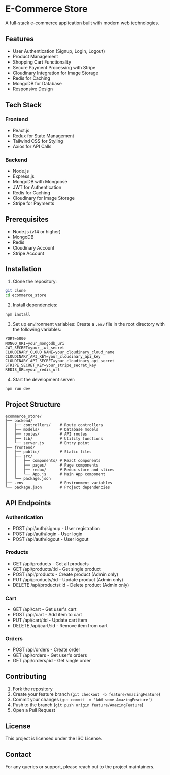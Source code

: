 # E-Commerce Store

A full-stack e-commerce application built with modern web technologies.

## Features

- User Authentication (Signup, Login, Logout)
- Product Management
- Shopping Cart Functionality
- Secure Payment Processing with Stripe
- Cloudinary Integration for Image Storage
- Redis for Caching
- MongoDB for Database
- Responsive Design

## Tech Stack

### Frontend
- React.js
- Redux for State Management
- Tailwind CSS for Styling
- Axios for API Calls

### Backend
- Node.js
- Express.js
- MongoDB with Mongoose
- JWT for Authentication
- Redis for Caching
- Cloudinary for Image Storage
- Stripe for Payments

## Prerequisites

- Node.js (v14 or higher)
- MongoDB
- Redis
- Cloudinary Account
- Stripe Account

## Installation

1. Clone the repository:
```bash
git clone
cd ecommerce_store
```

2. Install dependencies:
```bash
npm install
```

3. Set up environment variables:
Create a `.env` file in the root directory with the following variables:
```
PORT=5000
MONGO_URI=your_mongodb_uri
JWT_SECRET=your_jwt_secret
CLOUDINARY_CLOUD_NAME=your_cloudinary_cloud_name
CLOUDINARY_API_KEY=your_cloudinary_api_key
CLOUDINARY_API_SECRET=your_cloudinary_api_secret
STRIPE_SECRET_KEY=your_stripe_secret_key
REDIS_URL=your_redis_url
```

4. Start the development server:
```bash
npm run dev
```

## Project Structure

```
ecommerce_store/
├── backend/
│   ├── controllers/    # Route controllers
│   ├── models/         # Database models
│   ├── routes/         # API routes
│   ├── lib/            # Utility functions
│   └── server.js       # Entry point
├── frontend/
│   ├── public/         # Static files
│   ├── src/
│   │   ├── components/ # React components
│   │   ├── pages/      # Page components
│   │   ├── redux/      # Redux store and slices
│   │   └── App.js      # Main App component
│   └── package.json
├── .env                # Environment variables
└── package.json        # Project dependencies
```

## API Endpoints

### Authentication
- POST /api/auth/signup - User registration
- POST /api/auth/login - User login
- POST /api/auth/logout - User logout

### Products
- GET /api/products - Get all products
- GET /api/products/:id - Get single product
- POST /api/products - Create product (Admin only)
- PUT /api/products/:id - Update product (Admin only)
- DELETE /api/products/:id - Delete product (Admin only)

### Cart
- GET /api/cart - Get user's cart
- POST /api/cart - Add item to cart
- PUT /api/cart/:id - Update cart item
- DELETE /api/cart/:id - Remove item from cart

### Orders
- POST /api/orders - Create order
- GET /api/orders - Get user's orders
- GET /api/orders/:id - Get single order

## Contributing

1. Fork the repository
2. Create your feature branch (`git checkout -b feature/AmazingFeature`)
3. Commit your changes (`git commit -m 'Add some AmazingFeature'`)
4. Push to the branch (`git push origin feature/AmazingFeature`)
5. Open a Pull Request

## License

This project is licensed under the ISC License.

## Contact

For any queries or support, please reach out to the project maintainers.
